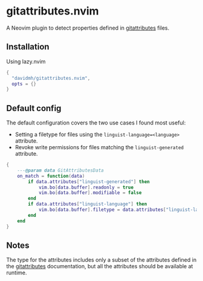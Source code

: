 # gitattributes.nvim

A Neovim plugin to detect properties defined in [gitattributes] files.

## Installation

Using lazy.nvim

```lua
{
  "davidmh/gitattributes.nvim",
  opts = {}
}
```

## Default config

The default configuration covers the two use cases I found most useful:

- Setting a filetype for files using the `linguist-language=<language>` attribute.
- Revoke write permissions for files matching the `linguist-generated` attribute.


```lua
{
    ---@param data GitAttributesData
    on_match = function(data)
        if data.attributes["linguist-generated"] then
            vim.bo[data.buffer].readonly = true
            vim.bo[data.buffer].modifiable = false
        end
        if data.attributes["linguist-language"] then
            vim.bo[data.buffer].filetype = data.attributes["linguist-language"]
        end
    end
}

```

## Notes

The type for the attributes includes only a subset of the attributes defined in
the [gitattributes] documentation, but all the attributes should be available
at runtime.

[gitattributes]: https://git-scm.com/docs/gitattributes
